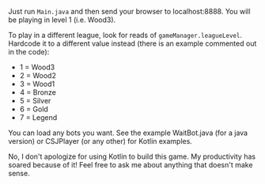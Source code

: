 Just run `Main.java` and then send your browser to localhost:8888. You will be playing in level 1 (i.e. Wood3).

To play in a different league, look for reads of `gameManager.leagueLevel`.
Hardcode it to a different value instead (there is an example commented out in the code):
- 1 = Wood3
- 2 = Wood2
- 3 = Wood1
- 4 = Bronze
- 5 = Silver
- 6 = Gold
- 7 = Legend

You can load any bots you want. See the example WaitBot.java (for a java version)
or CSJPlayer (or any other) for Kotlin examples.

No, I don't apologize for using Kotlin to build this game. My productivity has
soared because of it! Feel free to ask me about anything that doesn't make sense.